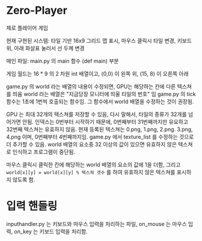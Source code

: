 # Zero-Player
제로 플레이어 게임

현재 구현된 시스템: 타일 기반 16x9 그리드 맵 표시, 마우스 클릭시 타일 변경, 키보드 위, 아래 화살표 눌러서 선 두께 변경

매인 파일: main.py 의 main 함수 (def main) 부분

게임 월드는 16 * 9 의 2 차원 int 배열이고, (0,0) 이 왼쪽 위, (15, 8) 이 오른쪽 아래

game.py 의 world 라는 배열의 내용이 수정되면, GPU는 해당하는 칸에 다른 텍스쳐를 띄움
world 라는 배열은 "지금당장 모니터에 띄울 타일의 번호" 임
game.py 의 tick 함수는 1초에 1번씩 호출되는 함수임. 그 함수에서 world 배열을 수정하는 것이 권장됨.

GPU 는 최대 32개의 텍스쳐를 저장할 수 있음, 다시 말해서, 타일의 종류가 32개를 넘어가면 안됨. 인덱스는 0번부터 시작하기 때문에, 0번째부터 31번째까지만 유요하고 32번째 텍스쳐는 유효하지 않음.
현재 등록된 텍스쳐는 0.png, 1.png, 2.png. 3.png, 4.png 이며, 0번째부터 4번째까지임. game.py 에서 texture_list 를 수정하는 것으로 더 추가할 수 있음.
world 배열의 요소중 32 이상의 값이 있으면 유효하지 않은 텍스쳐로 인식하고 프로그램이 중단됨.

마우스 클릭시 클릭한 칸에 해당하는 world 배열의 요소의 값에 1을 더함, 그리고 `world[x][y] = world[x][y] % 텍스쳐 갯수` 를 하여 유효하지 않은 텍스쳐를 표시하지 않도록 함.

# 입력 핸들링
inputhandler.py 는 키보드와 마우스 입력을 처리하는 파일, on_mouse 는 마우스 입력, on_key 는 키보드 입력을 처리함.
